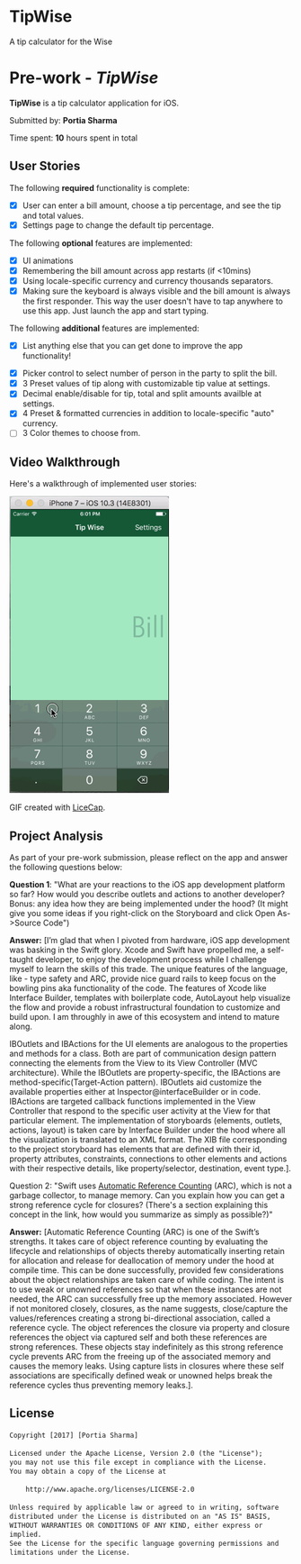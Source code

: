 # TipWise
A tip calculator for the Wise

# Pre-work - *TipWise*

**TipWise** is a tip calculator application for iOS.

Submitted by: **Portia Sharma**

Time spent: **10** hours spent in total

## User Stories

The following **required** functionality is complete:

* [X] User can enter a bill amount, choose a tip percentage, and see the tip and total values.
* [X] Settings page to change the default tip percentage.

The following **optional** features are implemented:
* [X] UI animations
* [X] Remembering the bill amount across app restarts (if <10mins)
* [X] Using locale-specific currency and currency thousands separators.
* [X] Making sure the keyboard is always visible and the bill amount is always the first responder. This way the user doesn't have to tap anywhere to use this app. Just launch the app and start typing.

The following **additional** features are implemented:

- [X] List anything else that you can get done to improve the app functionality!
* [X] Picker control to select number of person in the party to split the bill.
* [X] 3 Preset values of tip along with customizable tip value at settings.
* [X] Decimal enable/disable for tip, total and split amounts availble at settings.
* [X] 4 Preset & formatted currencies in addition to locale-specific "auto" currency.
* [ ] 3 Color themes to choose from.

## Video Walkthrough 

Here's a walkthrough of implemented user stories:


<img src='https://github.com/portia-s/TipWise/blob/master/preWork_TipWise_5.gif'/>

GIF created with [LiceCap](http://www.cockos.com/licecap/).

## Project Analysis

As part of your pre-work submission, please reflect on the app and answer the following questions below:

**Question 1**: "What are your reactions to the iOS app development platform so far? How would you describe outlets and actions to another developer? Bonus: any idea how they are being implemented under the hood? (It might give you some ideas if you right-click on the Storyboard and click Open As->Source Code")

**Answer:** [I’m glad that when I pivoted from hardware, iOS app development was basking in the Swift glory. Xcode and Swift have propelled me, a self-taught developer, to enjoy the development process while I challenge myself to learn the skills of this trade. The unique features of the language, like - type safety and ARC, provide nice guard rails to keep focus on the bowling pins aka functionality of the code. The features of Xcode like Interface Builder, templates with boilerplate code, AutoLayout help visualize the flow and provide a robust infrastructural foundation to customize and build upon. I am throughly in awe of this ecosystem and intend to mature along.

IBOutlets and IBActions for the UI elements are analogous to the properties and methods for a class. Both are part of communication design pattern connecting the elements from the View to its View Controller (MVC architecture). While the IBOutlets are property-specific, the IBActions are method-specific(Target-Action pattern). IBOutlets aid customize the available properties either at Inspector@interfaceBuilder or in code. IBActions are targeted callback functions implemented in the View Controller that respond to the specific user activity at the View for that particular element.
The implementation of storyboards (elements, outlets, actions, layout) is taken care by Interface Builder under the hood where all the visualization is translated to an XML format. The XIB file corresponding to the project storyboard has elements that are defined with their id, property attributes, constraints, connections to other elements and actions with their respective details, like property/selector, destination, event type.].

Question 2: "Swift uses [Automatic Reference Counting](https://developer.apple.com/library/content/documentation/Swift/Conceptual/Swift_Programming_Language/AutomaticReferenceCounting.html#//apple_ref/doc/uid/TP40014097-CH20-ID49) (ARC), which is not a garbage collector, to manage memory. Can you explain how you can get a strong reference cycle for closures? (There's a section explaining this concept in the link, how would you summarize as simply as possible?)"

**Answer:** [Automatic Reference Counting (ARC) is one of the Swift’s strengths. It takes care of object reference counting by evaluating the lifecycle and relationships of objects thereby automatically inserting retain for allocation and release for deallocation of memory under the hood at compile time. This can be done successfully, provided few considerations about the object relationships are taken care of while coding. The intent is to use weak or unowned references so that when these instances are not needed, the ARC can successfully free up the memory associated. However if not monitored closely, closures, as the name suggests, close/capture the values/references creating a strong bi-directional association, called a reference cycle. The object references the closure via property and closure references the object via captured self and both these references are strong references. These objects stay indefinitely as this strong reference cycle prevents ARC from the freeing up of the associated memory and causes the memory leaks. Using capture lists in closures where these self associations are specifically defined weak or unowned helps break the reference cycles thus preventing memory leaks.].


## License

    Copyright [2017] [Portia Sharma]

    Licensed under the Apache License, Version 2.0 (the "License");
    you may not use this file except in compliance with the License.
    You may obtain a copy of the License at

        http://www.apache.org/licenses/LICENSE-2.0

    Unless required by applicable law or agreed to in writing, software
    distributed under the License is distributed on an "AS IS" BASIS,
    WITHOUT WARRANTIES OR CONDITIONS OF ANY KIND, either express or implied.
    See the License for the specific language governing permissions and
    limitations under the License.
